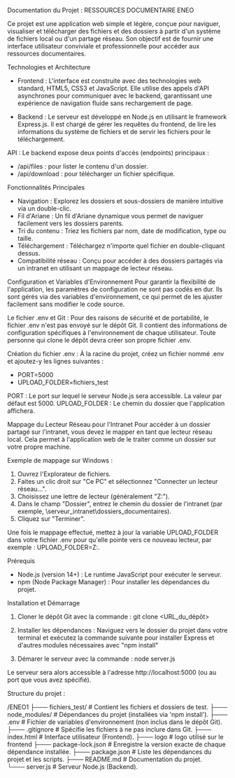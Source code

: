 Documentation du Projet : RESSOURCES DOCUMENTAIRE ENEO

Ce projet est une application web simple et légère, conçue pour naviguer, visualiser et télécharger des fichiers et des dossiers à partir d'un système de fichiers local ou d'un partage réseau. Son objectif est de fournir une interface utilisateur conviviale et professionnelle pour accéder aux ressources documentaires.

Technologies et Architecture

- Frontend : L'interface est construite avec des technologies web standard, HTML5, CSS3 et JavaScript. Elle utilise des appels d'API asynchrones pour communiquer avec le backend, garantissant une expérience de navigation fluide sans rechargement de page.

- Backend : Le serveur est développé en Node.js en utilisant le framework Express.js. Il est chargé de gérer les requêtes du frontend, de lire les informations du système de fichiers et de servir les fichiers pour le téléchargement.

API : Le backend expose deux points d'accès (endpoints) principaux :

- /api/files : pour lister le contenu d'un dossier.
- /api/download : pour télécharger un fichier spécifique.

Fonctionnalités Principales

- Navigation : Explorez les dossiers et sous-dossiers de manière intuitive via un double-clic.
- Fil d'Ariane : Un fil d'Ariane dynamique vous permet de naviguer facilement vers les dossiers parents.
- Tri du contenu : Triez les fichiers par nom, date de modification, type ou taille.
- Téléchargement : Téléchargez n'importe quel fichier en double-cliquant dessus.
- Compatibilité réseau : Conçu pour accéder à des dossiers partagés via un intranet en utilisant un mappage de lecteur réseau.

Configuration et Variables d'Environnement
Pour garantir la flexibilité de l'application, les paramètres de configuration ne sont pas codés en dur. Ils sont gérés via des variables d'environnement, ce qui permet de les ajuster facilement sans modifier le code source.

Le fichier .env et Git :
Pour des raisons de sécurité et de portabilité, le fichier .env n'est pas envoyé sur le dépôt Git. Il contient des informations de configuration spécifiques à l'environnement de chaque utilisateur. Toute personne qui clone le dépôt devra créer son propre fichier .env.

Création du fichier .env :
À la racine du projet, créez un fichier nommé .env et ajoutez-y les lignes suivantes :

- PORT=5000
- UPLOAD_FOLDER=fichiers_test

PORT : Le port sur lequel le serveur Node.js sera accessible. La valeur par défaut est 5000.
UPLOAD_FOLDER : Le chemin du dossier que l'application affichera.

Mappage du Lecteur Réseau pour l'Intranet
Pour accéder à un dossier partagé sur l'intranet, vous devez le mapper en tant que lecteur réseau local. Cela permet à l'application web de le traiter comme un dossier sur votre propre machine.

Exemple de mappage sur Windows :

1. Ouvrez l'Explorateur de fichiers.
2. Faites un clic droit sur "Ce PC" et sélectionnez "Connecter un lecteur réseau...".
3. Choisissez une lettre de lecteur (généralement "Z:").
4. Dans le champ "Dossier", entrez le chemin du dossier de l'intranet (par exemple, \\serveur_intranet\dossiers_documentaires).
5. Cliquez sur "Terminer".

Une fois le mappage effectué, mettez à jour la variable UPLOAD_FOLDER dans votre fichier .env pour qu'elle pointe vers ce nouveau lecteur, par exemple : UPLOAD_FOLDER=Z:\.

Prérequis

- Node.js (version 14+) : Le runtime JavaScript pour exécuter le serveur.
- npm (Node Package Manager) : Pour installer les dépendances du projet.

Installation et Démarrage

1. Cloner le dépôt Git avec la commande : git clone <URL_du_dépôt>

2. Installer les dépendances : Naviguez vers le dossier du projet dans votre terminal et exécutez la commande suivante pour installer Express et d'autres modules nécessaires avec "npm install"
3. Démarer le serveur avec la commande : node server.js

Le serveur sera alors accessible à l'adresse http://localhost:5000 (ou au port que vous avez spécifié).

Structure du projet :

/ENEO1
├─── fichiers_test/           # Contient les fichiers et dossiers de test.
├─── node_modules/            # Dépendances du projet (installées via 'npm install').
├─── .env                     # Fichier de variables d'environnement (non inclus dans le dépôt Git).
├─── .gitignore               # Spécifie les fichiers à ne pas inclure dans Git.
├─── index.html               # Interface utilisateur (Frontend).
├─── logo                     # logo utilisé sur le frontend
├─── package-lock.json        # Enregistre la version exacte de chaque dépendance installée.
├─── package.json             # Liste les dépendances du projet et les scripts.
├─── README.md                # Documentation du projet.  
└─── server.js                # Serveur Node.js (Backend).
